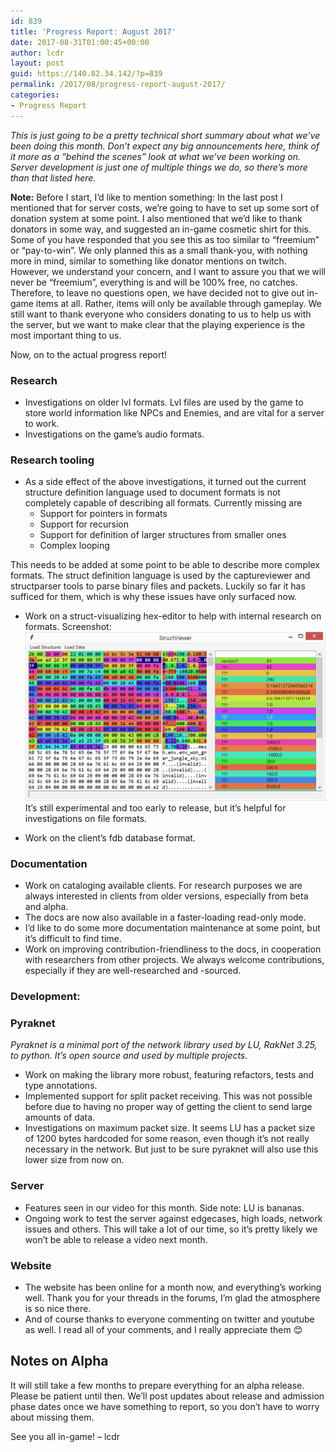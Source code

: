 ```yaml
---
id: 839
title: 'Progress Report: August 2017'
date: 2017-08-31T01:00:45+00:00
author: lcdr
layout: post
guid: https://140.82.34.142/?p=839
permalink: /2017/08/progress-report-august-2017/
categories:
- Progress Report
---
```

_This is just going to be a pretty technical short summary about what we’ve been doing this month. Don’t expect any big announcements here, think of it more as a “behind the scenes” look at what we’ve been working on. Server development is just one of multiple things we do, so there’s more than that listed here._

**Note:** Before I start, I’d like to mention something:
In the last post I mentioned that for server costs, we’re going to have to set up some sort of donation system at some point. I also mentioned that we’d like to thank donators in some way, and suggested an in-game cosmetic shirt for this. Some of you have responded that you see this as too similar to “freemium” or “pay-to-win”. We only planned this as a small thank-you, with nothing more in mind, similar to something like donator mentions on twitch. However, we understand your concern, and I want to assure you that we will never be “freemium”, everything is and will be 100% free, no catches. Therefore, to leave no questions open, we have decided not to give out in-game items at all. Rather, items will only be available through gameplay. We still want to thank everyone who considers donating to us to help us with the server, but we want to make clear that the playing experience is the most important thing to us.

Now, on to the actual progress report!

### Research

* Investigations on older lvl formats. Lvl files are used by the game to store world information like NPCs and Enemies, and are vital for a server to work.
* Investigations on the game’s audio formats.

### Research tooling

* As a side effect of the above investigations, it turned out the current structure definition language used to document formats is not completely capable of describing all formats. Currently missing are
	* Support for pointers in formats
	* Support for recursion
	* Support for definition of larger structures from smaller ones
	* Complex looping

This needs to be added at some point to be able to describe more complex formats. The struct definition language is used by the captureviewer and structparser tools to parse binary files and packets. Luckily so far it has sufficed for them, which is why these issues have only surfaced now.

* Work on a struct-visualizing hex-editor to help with internal research on formats. Screenshot: ![Parsed and highlighted stucts in the viewer, with unparsed part visible below.](assets/2017/08/structviewer.png)
It’s still experimental and too early to release, but it’s helpful for investigations on file formats.

* Work on the client’s fdb database format.

### Documentation

* Work on cataloging available clients. For research purposes we are always interested in clients from older versions, especially from beta and alpha.
* The docs are now also available in a faster-loading read-only mode.
* I’d like to do some more documentation maintenance at some point, but it’s difficult to find time.
* Work on improving contribution-friendliness to the docs, in cooperation with researchers from other projects. We always welcome contributions, especially if they are well-researched and -sourced.

### Development:

### Pyraknet

_Pyraknet is a minimal port of the network library used by LU, RakNet 3.25, to python. It’s open source and used by multiple projects._

* Work on making the library more robust, featuring refactors, tests and type annotations.
* Implemented support for split packet receiving. This was not possible before due to having no proper way of getting the client to send large amounts of data.
* Investigations on maximum packet size. It seems LU has a packet size of 1200 bytes hardcoded for some reason, even though it’s not really necessary in the network. But just to be sure pyraknet will also use this lower size from now on.

### Server

* Features seen in our video for this month. Side note: LU is bananas.
* Ongoing work to test the server against edgecases, high loads, network issues and others. This will take a lot of our time, so it’s pretty likely we won’t be able to release a video next month.

### Website

* The website has been online for a month now, and everything’s working well. Thank you for your threads in the forums, I’m glad the atmosphere is so nice there.
* And of course thanks to everyone commenting on twitter and youtube as well. I read all of your comments, and I really appreciate them 😊

## Notes on Alpha

It will still take a few months to prepare everything for an alpha release. Please be patient until then. We’ll post updates about release and admission phase dates once we have something to report, so you don’t have to worry about missing them.

See you all in-game!
– lcdr